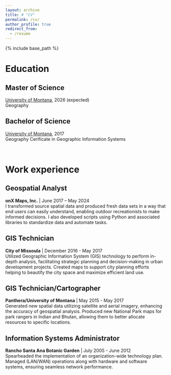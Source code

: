 ```yaml
---
layout: archive
title: # "CV"
permalink: /cv/
author_profile: true
redirect_from:
  - /resume
---
```


{% include base_path %}

Education
======
## Master of Science
[University of Montana](https://www.umt.edu/), 2026 (expected)  
Geography

## Bachelor of Science
[University of Montana](https://www.umt.edu/), 2017  
Geography
Cerificate in Geographic Information Systems  

<br />

Work experience  
======
## Geospatial Analyst  
**onX Maps, Inc.** | June 2017 – May 2024  
I transformed source spatial data and produced fresh data sets in a way that end users can easily understand, enabling outdoor recreationists to make informed decisions. I also developed scripts using Python and associated libraries to standardize data and automate tasks.

## GIS Technician  
**City of Missoula** | December 2016 - May 2017  
Utilized Geographic Information System (GIS) technology to perform in-depth analysis, facilitating strategic planning and decision-making in urban development projects. Created maps to support city planning efforts helping to beautify the city space and maximize efficient land use.

## GIS Technician/Cartographer  
**Panthera/University of Montana** | May 2015 - May 2017  
Generated new spatial data utilizing satellite and aerial imagery, enhancing the accuracy of geospatial analysis. Produced new National Park maps for park rangers in Indian and Bhutan, allowing them to better allocate resources to specific locations.

## Information Systems Administrator  
**Rancho Santa Ana Botanic Garden** | July 2005 - June 2012  
Spearheaded the implementation of an organization-wide technology plan. Managed (LAN/WAN) operations along with hardware and software systems, ensuring seamless network performance.
